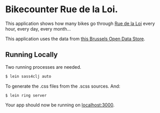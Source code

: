 
# Bikecounter Rue de la Loi.

This application shows how many bikes go through [Rue de la Loi](https://www.google.com/maps?hl=en&q=rue+de+la+loi) every hour, every day, every month...

This application uses the data from [this Brussels Open Data Store](http://opendatastore.brussels/fr/dataset/bike-counting-poles).

## Running Locally

Two running processes are needed.

```sh
$ lein sass4clj auto
```

To generate the .css files from the .scss sources. And:

```
$ lein ring server
```

Your app should now be running on [localhost:3000](http://localhost:5000/).
